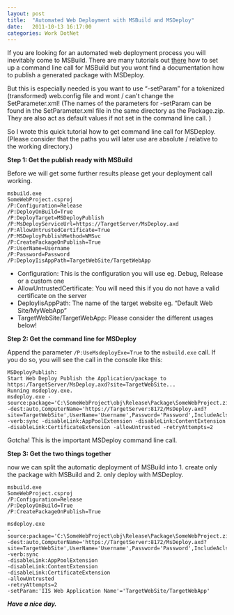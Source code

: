 ```yaml
---
layout: post
title:  "Automated Web Deployment with MSBuild and MSDeploy"
date:   2011-10-13 16:17:00
categories: Work DotNet
---
```


If you are looking for an automated web deployment process you will inevitably come to MSBuild.
There are many tutorials out [there][1] how to set up a command line call for MSBuild but you wont find a documentation how to publish a generated package with MSDeploy.

But this is especially needed is you want to use “-setParam” for a tokenized (transformed) web.config file and wont / can't change the SetParameter.xml!
(The names of the parameters for -setParam can be found in the SetParameter.xml file in the same directory as the Package.zip. They are also act as default values if not set in the command line call. )

So I wrote this quick tutorial how to get command line call for MSDeploy.
(Please consider that the paths you will later use are absolute / relative to the working directory.)

**Step 1: Get the publish ready with MSBuild**

Before we will get some further results please get your deployment call working.

```
msbuild.exe
SomeWebProject.csproj
/P:Configuration=Release
/P:DeployOnBuild=True
/P:DeployTarget=MSDeployPublish
/P:MsDeployServiceUrl=https://TargetServer/MsDeploy.axd
/P:AllowUntrustedCertificate=True
/P:MSDeployPublishMethod=WMSvc
/P:CreatePackageOnPublish=True
/P:UserName=Username
/P:Password=Password
/P:DeployIisAppPath=TargetWebSite/TargetWebApp
```

* Configuration: This is the configuration you will use eg. Debug, Release or a custom one
* AllowUntrustedCertificate: You will need this if you do not have a valid certificate on the server
* DeployIisAppPath: The name of the target website eg. “Default Web Site/MyWebApp”
* TargetWebSite/TargetWebApp: Please consider the different usages below!

**Step 2: Get the command line for MSDeploy**

Append the parameter `/P:UseMsdeployExe=True` to the `msbuild.exe` call. If you do so, you will see the call in the console like this:

```
MSDeployPublish:
Start Web Deploy Publish the Application/package to https:/TargetServer/MsDeploy.axd?site=TargetWebSite...
Running msdeploy.exe.
msdeploy.exe -source:package='C:\SomeWebProject\obj\Release\Package\SomeWebProject.zip' -dest:auto,ComputerName='https://TargetServer:8172/MsDeploy.axd?site=TargetWebSite',UserName='Username',Password='Password',IncludeAcls='False',AuthType='Basic' -verb:sync -disableLink:AppPoolExtension -disableLink:ContentExtension -disableLink:CertificateExtension -allowUntrusted -retryAttempts=2
```

Gotcha! This is the important MSDeploy command line call.

**Step 3: Get the two things together**

now we can split the automatic deployment of MSBuild into 1. create only the package with MSBuild and 2. only deploy with MSDeploy.

```
msbuild.exe
SomeWebProject.csproj
/P:Configuration=Release
/P:DeployOnBuild=True
/P:CreatePackageOnPublish=True

msdeploy.exe
-source:package='C:\SomeWebProject\obj\Release\Package\SomeWebProject.zip'
-dest:auto,ComputerName='https://TargetServer:8172/MsDeploy.axd?site=TargetWebSite',UserName='Username',Password='Password',IncludeAcls='False',AuthType='Basic'
-verb:sync
-disableLink:AppPoolExtension
-disableLink:ContentExtension
-disableLink:CertificateExtension
-allowUntrusted
-retryAttempts=2
-setParam:'IIS Web Application Name'='TargetWebSite/TargetWebApp'
```

**_Have a nice day._**

   [1]: http://www.troyhunt.com/2010/11/you-deploying-it-wrong-teamcity_11.html
